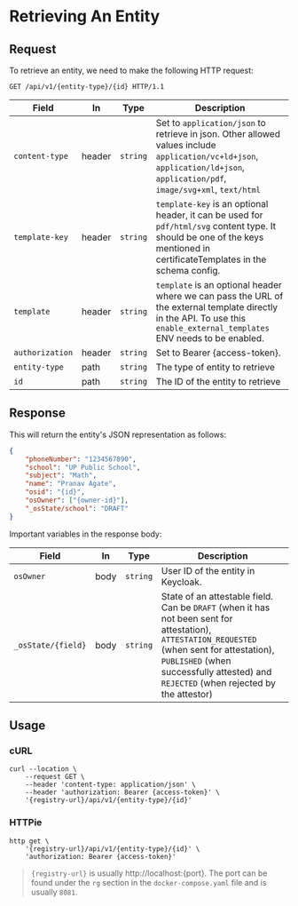 # Retrieving An Entity

## Request

To retrieve an entity, we need to make the following HTTP request:

```http
GET /api/v1/{entity-type}/{id} HTTP/1.1
```

| Field           | In     | Type     | Description                                                                                                                                                                  |
| --------------- | ------ | -------- | ---------------------------------------------------------------------------------------------------------------------------------------------------------------------------- |
| `content-type`  | header | `string` | Set to `application/json` to retrieve in json. Other allowed values include `application/vc+ld+json`, `application/ld+json`, `application/pdf`, `image/svg+xml`, `text/html` |
| `template-key`  | header | `string` | `template-key` is an optional header, it can be used for `pdf/html/svg` content type. It should be one of the keys mentioned in certificateTemplates in the schema config.   |
| `template`      | header | `string` | `template` is an optional header where we can pass the URL of the external template directly in the API. To use this `enable_external_templates` ENV needs to be enabled.    |
| `authorization` | header | `string` | Set to Bearer {access-token}.                                                                                                                                                |
| `entity-type`   | path   | `string` | The type of entity to retrieve                                                                                                                                               |
| `id`            | path   | `string` | The ID of the entity to retrieve                                                                                                                                             |

## Response

This will return the entity's JSON representation as follows:

```json
{
	"phoneNumber": "1234567890",
	"school": "UP Public School",
	"subject": "Math",
	"name": "Pranav Agate",
	"osid": "{id}",
	"osOwner": ["{owner-id}"],
	"_osState/school": "DRAFT"
}
```

Important variables in the response body:

| Field              | In   | Type     | Description                                                                                                                                                                                                                            |
| ------------------ | ---- | -------- | -------------------------------------------------------------------------------------------------------------------------------------------------------------------------------------------------------------------------------------- |
| `osOwner`          | body | `string` | User ID of the entity in Keycloak.                                                                                                                                                                                                     |
| `_osState/{field}` | body | `string` | State of an attestable field. Can be `DRAFT` (when it has not been sent for attestation), `ATTESTATION_REQUESTED` (when sent for attestation), `PUBLISHED` (when successfully attested) and `REJECTED` (when rejected by the attestor) |

## Usage

### cURL

```
curl --location \
	--request GET \
	--header 'content-type: application/json' \
	--header 'authorization: Bearer {access-token}' \
	'{registry-url}/api/v1/{entity-type}/{id}'
```

### HTTPie

```
http get \
	'{registry-url}/api/v1/{entity-type}/{id}' \
	'authorization: Bearer {access-token}'
```

> `{registry-url}` is usually http://localhost:{port}. The port can be found under the `rg` section in the `docker-compose.yaml` file and is usually `8081`.
